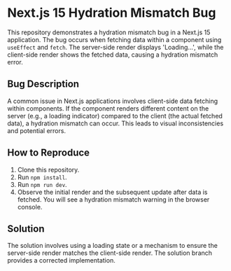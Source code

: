 # Next.js 15 Hydration Mismatch Bug

This repository demonstrates a hydration mismatch bug in a Next.js 15 application. The bug occurs when fetching data within a component using `useEffect` and `fetch`.  The server-side render displays 'Loading...', while the client-side render shows the fetched data, causing a hydration mismatch error.

## Bug Description

A common issue in Next.js applications involves client-side data fetching within components.  If the component renders different content on the server (e.g., a loading indicator) compared to the client (the actual fetched data), a hydration mismatch can occur.  This leads to visual inconsistencies and potential errors.

## How to Reproduce

1. Clone this repository.
2. Run `npm install`.
3. Run `npm run dev`.
4. Observe the initial render and the subsequent update after data is fetched.  You will see a hydration mismatch warning in the browser console.

## Solution

The solution involves using a loading state or a mechanism to ensure the server-side render matches the client-side render.  The solution branch provides a corrected implementation.